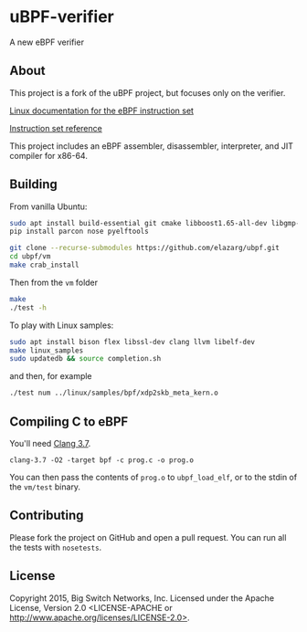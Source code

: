 # uBPF-verifier

A new eBPF verifier

## About

This project is a fork of the uBPF project, but focuses only on the verifier.

[Linux documentation for the eBPF instruction set](https://www.kernel.org/doc/Documentation/networking/filter.txt)

[Instruction set reference](https://github.com/iovisor/bpf-docs/blob/master/eBPF.md)

This project includes an eBPF assembler, disassembler, interpreter,
and JIT compiler for x86-64.

## Building

From vanilla Ubuntu:
```bash
sudo apt install build-essential git cmake libboost1.65-all-dev libgmp-dev libmpfr-dev python-pip
pip install parcon nose pyelftools

git clone --recurse-submodules https://github.com/elazarg/ubpf.git
cd ubpf/vm
make crab_install
```

Then from the `vm` folder
```bash
make
./test -h
```

To play with Linux samples:
```bash
sudo apt install bison flex libssl-dev clang llvm libelf-dev
make linux_samples
sudo updatedb && source completion.sh
```

and then, for example

```bash
./test num ../linux/samples/bpf/xdp2skb_meta_kern.o
```

## Compiling C to eBPF

You'll need [Clang 3.7](http://llvm.org/releases/download.html#3.7.0).

    clang-3.7 -O2 -target bpf -c prog.c -o prog.o

You can then pass the contents of `prog.o` to `ubpf_load_elf`, or to the stdin of
the `vm/test` binary.

## Contributing

Please fork the project on GitHub and open a pull request. You can run all the
tests with `nosetests`.

## License

Copyright 2015, Big Switch Networks, Inc. Licensed under the Apache License, Version 2.0
<LICENSE-APACHE or http://www.apache.org/licenses/LICENSE-2.0>.
